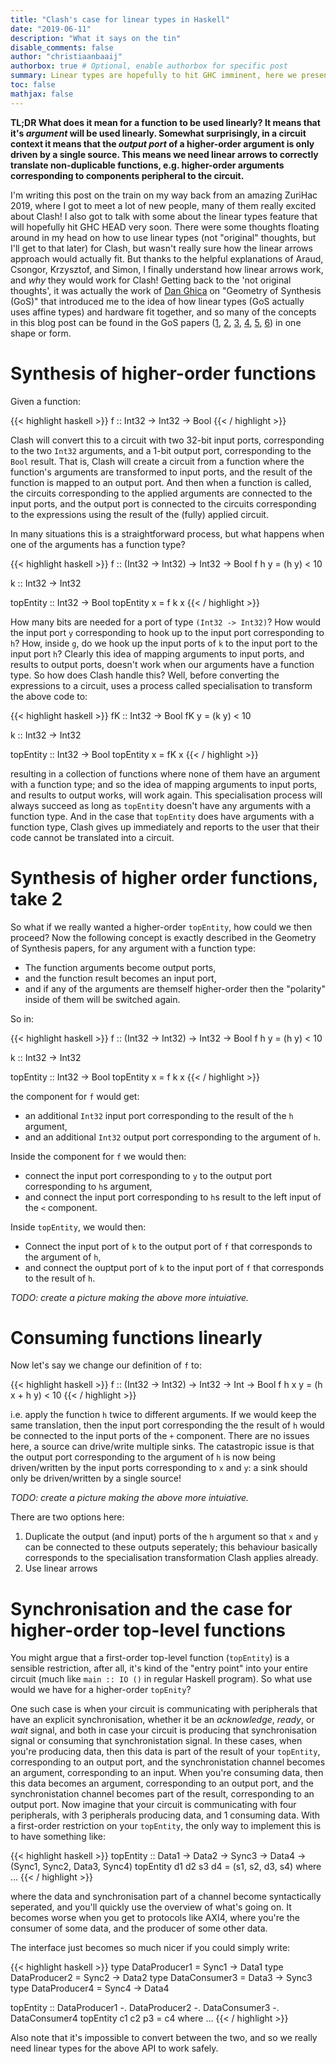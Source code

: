 ```yaml
---
title: "Clash's case for linear types in Haskell"
date: "2019-06-11"
description: "What it says on the tin"
disable_comments: false
author: "christiaanbaaij"
authorbox: true # Optional, enable authorbox for specific post
summary: Linear types are hopefully to hit GHC imminent, here we present Clash's use case for them. 
toc: false
mathjax: false
---
```


__TL;DR What does it mean for a function to be used linearly? It means that it's _argument_ will be used linearly. Somewhat surprisingly, in a circuit context it means that the _output port_ of a higher-order argument is only driven by a single source. This means we need linear arrows to correctly translate non-duplicable functions, e.g. higher-order arguments corresponding to components peripheral to the circuit.__

I'm writing this post on the train on my way back from an amazing ZuriHac 2019, where I got to meet a lot of new people, many of them really excited about Clash!
I also got to talk with some about the linear types feature that will hopefully hit GHC HEAD very soon.
There were some thoughts floating around in my head on how to use linear types (not "original" thoughts, but I'll get to that later) for Clash, but wasn't really sure how the linear arrows approach would actually fit.
But thanks to the helpful explanations of Araud, Csongor, Krzysztof, and Simon, I finally understand how linear arrows work, and _why_ they would work for Clash!
Getting back to the 'not original thoughts', it was actually the work of [Dan Ghica](http://www.cs.bham.ac.uk/~drg/papers.html) on "Geometry of Synthesis (GoS)" that introduced me to the idea of how linear types (GoS actually uses affine types) and hardware fit together, and so many of the concepts in this blog post can be found in the GoS papers ([1](http://www.cs.bham.ac.uk/~drg/papers/popl07x.pdf), [2](http://www.cs.bham.ac.uk/~drg/papers/mfps10.pdf), [3](http://www.cs.bham.ac.uk/~drg/papers/popl11.pdf), [4](http://www.cs.bham.ac.uk/~drg/papers/icfp11.pdf), [5](http://www.cs.bham.ac.uk/~drg/papers/lics09tut.pdf), [6](http://www.cs.bham.ac.uk/~drg/papers/memocode11.pdf)) in one shape or form.

# Synthesis of higher-order functions

Given a function:

{{< highlight haskell >}}
f :: Int32 -> Int32 -> Bool
{{< / highlight >}}

Clash will convert this to a circuit with two 32-bit input ports, corresponding to the two `Int32` arguments, and a 1-bit output port, corresponding to the `Bool` result.
That is, Clash will create a circuit from a function where the function's arguments are transformed to input ports, and the result of the function is mapped to an output port.
And then when a function is called, the circuits corresponding to the applied arguments are connected to the input ports, and the output port is connected to the circuits corresponding to the expressions using the result of the (fully) applied circuit.

In many situations this is a straightforward process, but what happens when one of the arguments has a function type?

{{< highlight haskell >}}
f :: (Int32 -> Int32) -> Int32 -> Bool
f h y = (h y) < 10

k :: Int32 -> Int32

topEntity :: Int32 -> Bool
topEntity x = f k x
{{< / highlight >}}

How many bits are needed for a port of type `(Int32 -> Int32)`? How would the input port `y` corresponding to hook up to the input port corresponding to `h`? How, inside `g`, do we hook up the input ports of `k` to the input port to the input port `h`?
Clearly this idea of mapping arguments to input ports, and results to output ports, doesn't work when our arguments have a function type. So how does Clash handle this? Well, before converting the expressions to a circuit, uses a process called specialisation to transform the above code to:

{{< highlight haskell >}}
fK :: Int32 -> Bool
fK y = (k y) < 10

k :: Int32 -> Int32

topEntity :: Int32 -> Bool
topEntity x = fK x
{{< / highlight >}}

resulting in a collection of functions where none of them have an argument with a function type; and so the idea of mapping arguments to input ports, and results to output works, will work again.
This specialisation process will always succeed as long as `topEntity` doesn't have any arguments with a function type.
And in the case that `topEntity` does have arguments with a function type, Clash gives up immediately and reports to the user that their code cannot be translated into a circuit.

# Synthesis of higher order functions, take 2
So what if we really wanted a higher-order `topEntity`, how could we then proceed?
Now the following concept is exactly described in the Geometry of Synthesis papers, for any argument with a function type:

* The function arguments become output ports,
* and the function result becomes an input port,
* and if any of the arguments are themself higher-order then the "polarity" inside of them will be switched again.

So in:

{{< highlight haskell >}}
f :: (Int32 -> Int32) -> Int32 -> Bool
f h y = (h y) < 10

k :: Int32 -> Int32

topEntity :: Int32 -> Bool
topEntity x = f k x
{{< / highlight >}}

the component for `f` would get: 

* an additional `Int32` input port corresponding to the result of the `h` argument, 
* and an additional `Int32` output port corresponding to the argument of `h`.

Inside the component for `f` we would then:

* connect the input port corresponding to `y` to the output port corresponding to `h`s argument,
* and connect the input port corresponding to `h`s result to the left input of the `<` component.

Inside `topEntity`, we would then:

* Connect the input port of `k` to the output port of `f` that corresponds to the argument of `h`,
* and connect the ouptput port of `k` to the input port of `f` that corresponds to the result of `h`.

_TODO: create a picture making the above more intuiative._

# Consuming functions linearly

Now let's say we change our definition of `f` to:

{{< highlight haskell >}}
f :: (Int32 -> Int32) -> Int32 -> Int -> Bool
f h x y = (h x + h y) < 10
{{< / highlight >}}

i.e. apply the function `h` twice to different arguments.
If we would keep the same translation, then the input port corresponding the the result of `h` would be connected to the input ports of the `+` component.
There are no issues here, a source can drive/write multiple sinks.
The catastropic issue is that the output port corresponding to the argument of `h` is now being driven/written by the input ports corresponding to `x` and `y`: a sink should only be driven/written by a single source!

_TODO: create a picture making the above more intuiative._

There are two options here:

1. Duplicate the output (and input) ports of the `h` argument so that `x` and `y` can be connected to these outputs seperately; this behaviour basically corresponds to the specialisation transformation Clash applies already.
2. Use linear arrows

# Synchronisation and the case for higher-order top-level functions
You might argue that a first-order top-level function (`topEntity`) is a sensible restriction, after all, it's kind of the "entry point" into your entire circuit (much like `main :: IO ()` in regular Haskell program).
So what use would we have for a higher-order `topEnity`?

One such case is when your circuit is communicating with peripherals that have an explicit synchronisation, whether it be an _acknowledge_, _ready_, or _wait_ signal, and both in case your circuit is producing that synchronisation signal or consuming that synchronistation signal.
In these cases, when you're producing data, then this data is part of the result of your `topEntity`, corresponding to an output port, and the synchronistation channel becomes an argument, corresponding to an input.
When you're consuming data, then this data becomes an argument, corresponding to an output port, and the synchronistation channel becomes part of the result, corresponding to an output port.
Now imagine that your circuit is communicating with four peripherals, with 3 peripherals producing data, and 1 consuming data.
With a first-order restriction on your `topEntity`, the only way to implement this is to have something like:

{{< highlight haskell >}}
topEntity :: Data1 -> Data2 -> Sync3 -> Data4 -> (Sync1, Sync2, Data3, Sync4)
topEntity d1 d2 s3 d4 = (s1, s2, d3, s4)
 where
  ...
{{< / highlight >}}

where the data and synchronisation part of a channel become syntactically seperated, and you'll quickly use the overview of what's going on.
It becomes worse when you get to protocols like AXI4, where you're the consumer of some data, and the producer of some other data.

The interface just becomes so much nicer if you could simply write:

{{< highlight haskell >}}
type DataProducer1 = Sync1 -> Data1
type DataProducer2 = Sync2 -> Data2
type DataConsumer3 = Data3 -> Sync3
type DataProducer4 = Sync4 -> Data4

topEntity :: DataProducer1 -. DataProducer2 -. DataConsumer3 -. DataConsumer4
topEntity c1 c2 p3 = c4
 where
  ...
{{< / highlight >}}

Also note that it's impossible to convert between the two, and so we really need linear types for the above API to work safely.
